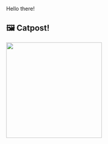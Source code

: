 Hello there!



## 🖼️ Catpost!

<sub>
    <img src="https://cdn2.thecatapi.com/images/mj.jpg" height="256">
</sub>

